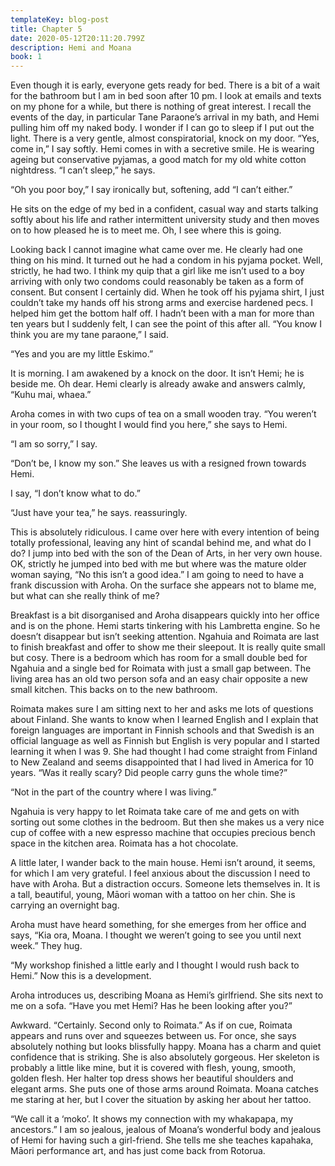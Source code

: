```yaml
---
templateKey: blog-post
title: Chapter 5
date: 2020-05-12T20:11:20.799Z
description: Hemi and Moana
book: 1
---
```

Even though it is early, everyone gets ready for bed. There is a bit of a wait for the bathroom but I am in bed soon after 10 pm. I look at emails and texts on my phone for a while, but there is nothing of great interest. I recall the events of the day, in particular Tane Paraone’s arrival in my bath, and Hemi pulling him off my naked body. I wonder if I can go to sleep if I put out the light. There is a very gentle, almost conspiratorial, knock on my door. “Yes, come in,” I say softly. Hemi comes in with a secretive smile. He is wearing ageing but conservative pyjamas, a good match for my old white cotton nightdress. “I can’t sleep,” he says.



“Oh you poor boy,” I say ironically but, softening, add “I can’t either.”



He sits on the edge of my bed in a confident, casual way and starts talking softly about his life and rather intermittent university study and then moves on to how pleased he is to meet me. Oh, I see where this is going.



Looking back I cannot imagine what came over me. He clearly had one thing on his mind. It turned out he had a condom in his pyjama pocket. Well, strictly, he had two. I think my quip that a girl like me isn’t used to a boy arriving with only two condoms could reasonably be taken as a form of consent. But consent I certainly did. When he took off his pyjama shirt, I just couldn’t take my hands off his strong arms and exercise hardened pecs. I helped him get the bottom half off. I hadn’t been with a man for more than ten years but I suddenly felt, I can see the point of this after all. “You know I think you are my tane paraone,” I said.



“Yes and you are my little Eskimo.”



It is morning. I am awakened by a knock on the door. It isn’t Hemi; he is beside me. Oh dear. Hemi clearly is already awake and answers calmly, “Kuhu mai, whaea.”



Aroha comes in with two cups of tea on a small wooden tray. “You weren’t in your room, so I thought I would find you here,” she says to Hemi.



“I am so sorry,” I say.



“Don’t be, I know my son.” She leaves us with a resigned frown towards Hemi.



I say, “I don’t know what to do.”



“Just have your tea,” he says. reassuringly.



This is absolutely ridiculous. I came over here with every intention of being totally professional, leaving any hint of scandal behind me, and what do I do? I jump into bed with the son of the Dean of Arts, in her very own house. OK, strictly he jumped into bed with me but where was the mature older woman saying, “No this isn’t a good idea.” I am going to need to have a frank discussion with Aroha. On the surface she appears not to blame me, but what can she really think of me?



Breakfast is a bit disorganised and Aroha disappears quickly into her office and is on the phone. Hemi starts tinkering with his Lambretta engine. So he doesn’t disappear but isn’t seeking attention. Ngahuia and Roimata are last to finish breakfast and offer to show me their sleepout. It is really quite small but cosy. There is a bedroom which has room for a small double bed for Ngahuia and a single bed for Roimata with just a small gap between. The living area has an old two person sofa and an easy chair opposite a new small kitchen. This backs on to the new bathroom.



Roimata makes sure I am sitting next to her and asks me lots of questions about Finland. She wants to know when I learned English and I explain that foreign languages are important in Finnish schools and that Swedish is an official language as well as Finnish but English is very popular and I started learning it when I was 9. She had thought I had come straight from Finland to New Zealand and seems disappointed that I had lived in America for 10 years. “Was it really scary? Did people carry guns the whole time?”



“Not in the part of the country where I was living.”



Ngahuia is very happy to let Roimata take care of me and gets on with sorting out some clothes in the bedroom. But then she makes us a very nice cup of coffee with a new espresso machine that occupies precious bench space in the kitchen area. Roimata has a hot chocolate.



A little later, I wander back to the main house. Hemi isn’t around, it seems, for which I am very grateful. I feel anxious about the discussion I need to have with Aroha. But a distraction occurs. Someone lets themselves in. It is a tall, beautiful, young, Māori woman with a tattoo on her chin. She is carrying an overnight bag.



Aroha must have heard something, for she emerges from her office and says, “Kia ora, Moana. I thought we weren’t going to see you until next week.” They hug.



“My workshop finished a little early and I thought I would rush back to Hemi.” Now this is a development.



Aroha introduces us, describing Moana as Hemi’s girlfriend. She sits next to me on a sofa. “Have you met Hemi? Has he been looking after you?”



Awkward. “Certainly. Second only to Roimata.” As if on cue, Roimata appears and runs over and squeezes between us. For once, she says absolutely nothing but looks blissfully happy. Moana has a charm and quiet confidence that is striking. She is also absolutely gorgeous. Her skeleton is probably a little like mine, but it is covered with flesh, young, smooth, golden flesh. Her halter top dress shows her beautiful shoulders and elegant arms. She puts one of those arms around Roimata. Moana catches me staring at her, but I cover the situation by asking her about her tattoo.



“We call it a ‘moko’. It shows my connection with my whakapapa, my ancestors.” I am so jealous, jealous of Moana’s wonderful body and jealous of Hemi for having such a girl-friend. She tells me she teaches kapahaka, Māori performance art, and has just come back from Rotorua.